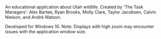 An educational application about Utah wildlife. 
Created by 'The Task Managers': Alex Bartee, Ryan Brooks, Molly Clare, Taylor Jacobsen, Calvin Nielson, and André Watson.

Developed for Windows 10. Note: Displays with high zoom may encounter issues with the application window size.

